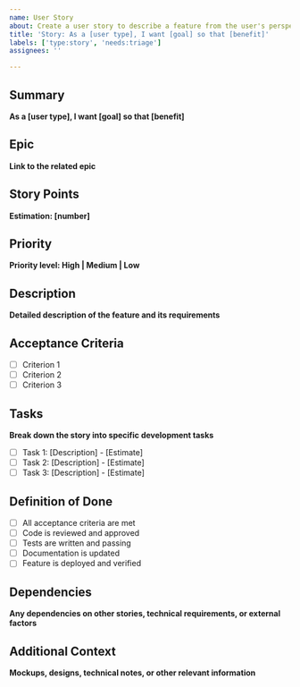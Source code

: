 ```yaml
---
name: User Story
about: Create a user story to describe a feature from the user's perspective
title: 'Story: As a [user type], I want [goal] so that [benefit]'
labels: ['type:story', 'needs:triage']
assignees: ''

---
```


## Summary
**As a [user type], I want [goal] so that [benefit]**

## Epic
**Link to the related epic**

## Story Points
**Estimation: [number]**

## Priority
**Priority level: High | Medium | Low**

## Description
**Detailed description of the feature and its requirements**

## Acceptance Criteria
- [ ] Criterion 1
- [ ] Criterion 2
- [ ] Criterion 3

## Tasks
**Break down the story into specific development tasks**

- [ ] Task 1: [Description] - [Estimate]
- [ ] Task 2: [Description] - [Estimate]
- [ ] Task 3: [Description] - [Estimate]

## Definition of Done
- [ ] All acceptance criteria are met
- [ ] Code is reviewed and approved
- [ ] Tests are written and passing
- [ ] Documentation is updated
- [ ] Feature is deployed and verified

## Dependencies
**Any dependencies on other stories, technical requirements, or external factors**

## Additional Context
**Mockups, designs, technical notes, or other relevant information**